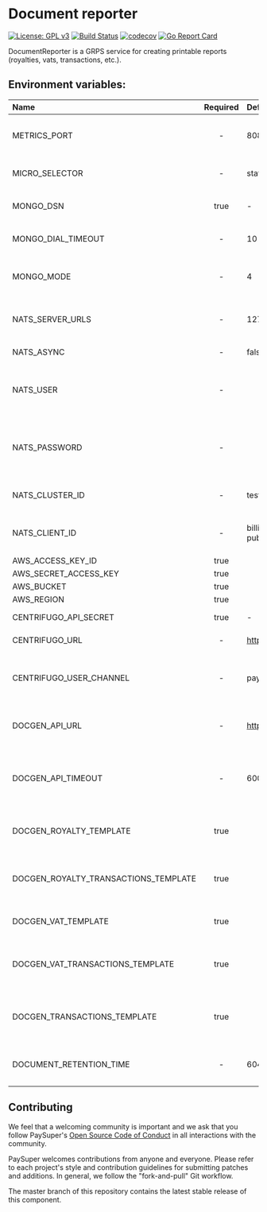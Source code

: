 Document reporter
=====

[![License: GPL v3](https://img.shields.io/badge/License-GPLv3-brightgreen.svg)](https://www.gnu.org/licenses/gpl-3.0)
[![Build Status](https://travis-ci.org/paysuper/paysuper-reporter.svg?branch=master)](https://travis-ci.org/paysuper/paysuper-reporter) 
[![codecov](https://codecov.io/gh/paysuper/paysuper-reporter/branch/master/graph/badge.svg)](https://codecov.io/gh/paysuper/paysuper-reporter)
[![Go Report Card](https://goreportcard.com/badge/github.com/paysuper/paysuper-reporter)](https://goreportcard.com/report/github.com/paysuper/paysuper-reporter)

DocumentReporter is a GRPS service for creating printable reports (royalties, vats, transactions, etc.).

## Environment variables:

| Name                                 | Required | Default                                        | Description                                                                                                                             |
|:-------------------------------------|:--------:|:-----------------------------------------------|:------------------------------------------------------------------------|
| METRICS_PORT                         | -        | 8086                                           | Http server port for health and metrics request                         |
| MICRO_SELECTOR                       | -        | static                                         | Type of selector for Micro service                                      |
| MONGO_DSN                            | true     | -                                              | MongoBD DSN connection string                                           |
| MONGO_DIAL_TIMEOUT                   | -        | 10                                             | MongoBD dial timeout in seconds                                         |
| MONGO_MODE                           | -        | 4                                              | Consistency mode for the MongoDB session                                |
| NATS_SERVER_URLS                     | -        | 127.0.0.1:4222                                 | The nats server URLs (separated by comma)                               |
| NATS_ASYNC                           | -        | false                                          | Publish asynchronously                                                  |
| NATS_USER                            | -        |                                                | User sets the username to be used when connecting to the server         |
| NATS_PASSWORD                        | -        |                                                | Password sets the password to be used when connecting to a server       |
| NATS_CLUSTER_ID                      | -        | test-cluster                                   | The NATS Streaming cluster ID                                           |
| NATS_CLIENT_ID                       | -        | billing-server-publisher                       | The NATS Streaming client ID to connect with                            |
| AWS_ACCESS_KEY_ID                    | true     |                                                |                                                                         |
| AWS_SECRET_ACCESS_KEY                | true     |                                                |                                                                         |
| AWS_BUCKET                           | true     |                                                |                                                                         |
| AWS_REGION                           | true     |                                                |                                                                         |
| CENTRIFUGO_API_SECRET                | true     | -                                              | Centrifugo API secret key                                               |
| CENTRIFUGO_URL                       | -        | http://127.0.0.1:8000                          | Centrifugo API gateway                                                  |
| CENTRIFUGO_USER_CHANNEL              | -        | paysuper:user#%s                               | Centrifugo channel name to send notifications to user                   |
| DOCGEN_API_URL                       | -        | http://127.0.0.1:5488                          | URL of document generation service                                      |
| DOCGEN_API_TIMEOUT                   | -        | 60000                                          | Timeout for waiting for a response from the document generation service |
| DOCGEN_ROYALTY_TEMPLATE              | true     |                                                | ID of template in the JSReport for royalty report                       |
| DOCGEN_ROYALTY_TRANSACTIONS_TEMPLATE | true     |                                                | ID of template in the JSReport for royalty transactions report          |
| DOCGEN_VAT_TEMPLATE                  | true     |                                                | ID of template in the JSReport for vat report                           |
| DOCGEN_VAT_TRANSACTIONS_TEMPLATE     | true     |                                                | ID of template in the JSReport for vat transactions report              |
| DOCGEN_TRANSACTIONS_TEMPLATE         | true     |                                                | ID of template in the JSReport for find transactions report             |
| DOCUMENT_RETENTION_TIME              | -        | 604800                                         | Time to live the document in the S3 and DB storage                      |

## Contributing
We feel that a welcoming community is important and we ask that you follow PaySuper's [Open Source Code of Conduct](https://github.com/paysuper/code-of-conduct/blob/master/README.md) in all interactions with the community.

PaySuper welcomes contributions from anyone and everyone. Please refer to each project's style and contribution guidelines for submitting patches and additions. In general, we follow the "fork-and-pull" Git workflow.

The master branch of this repository contains the latest stable release of this component.